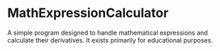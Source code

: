 # MathExpressionCalculator
A simple program designed to handle mathematical expressions and calculate their derivatives.
It exists primarily for educational purposes.
